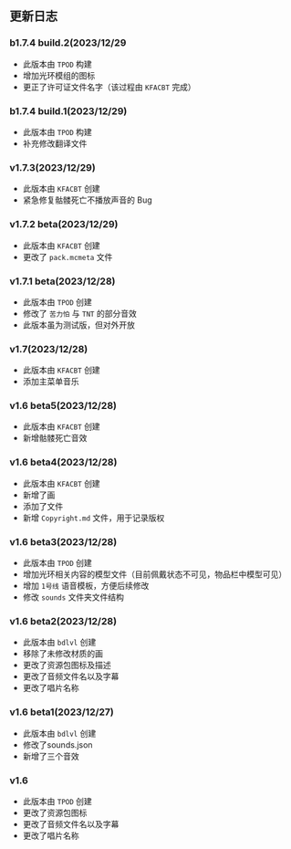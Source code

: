 ## 更新日志

### b1.7.4 build.2(2023/12/29

 - 此版本由 `TPOD` 构建
 - 增加光环模组的图标
 - 更正了许可证文件名字（该过程由 `KFACBT` 完成）

### b1.7.4 build.1(2023/12/29)

 - 此版本由 `TPOD` 构建
 - 补充修改翻译文件

### v1.7.3(2023/12/29)

 - 此版本由 `KFACBT` 创建
 - 紧急修复骷髅死亡不播放声音的 Bug

### v1.7.2 beta(2023/12/29)

 - 此版本由 `KFACBT` 创建
 - 更改了 `pack.mcmeta` 文件

### v1.7.1 beta(2023/12/28)

 - 此版本由 `TPOD` 创建
 - 修改了 `苦力怕` 与 `TNT` 的部分音效
 - 此版本虽为测试版，但对外开放

### v1.7(2023/12/28)

 - 此版本由 `KFACBT` 创建
 - 添加主菜单音乐

### v1.6 beta5(2023/12/28)

 - 此版本由 `KFACBT` 创建
 - 新增骷髅死亡音效

### v1.6 beta4(2023/12/28)

 - 此版本由 `KFACBT` 创建
 - 新增了画
 - 添加了文件
 - 新增 `Copyright.md` 文件，用于记录版权

### v1.6 beta3(2023/12/28)

 - 此版本由 `TPOD` 创建
 - 增加光环相关内容的模型文件（目前佩戴状态不可见，物品栏中模型可见）
 - 增加 `1号线` 语音模板，方便后续修改
 - 修改 `sounds` 文件夹文件结构

### v1.6 beta2(2023/12/28)
 
 - 此版本由 `bdlvl` 创建
 - 移除了未修改材质的画
 - 更改了资源包图标及描述
 - 更改了音频文件名以及字幕
 - 更改了唱片名称

### v1.6 beta1(2023/12/27)

 - 此版本由 `bdlvl` 创建
 - 修改了sounds.json
 - 新增了三个音效

### v1.6

 - 此版本由 `TPOD` 创建
 - 更改了资源包图标
 - 更改了音频文件名以及字幕
 - 更改了唱片名称
